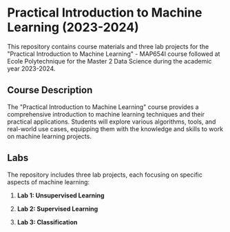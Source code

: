 # Practical Introduction to Machine Learning (2023-2024)

This repository contains course materials and three lab projects for the "Practical Introduction to Machine Learning" - MAP654I course followed at Ecole Polytechnique for the Master 2 Data Science during the academic year 2023-2024.

## Course Description

The "Practical Introduction to Machine Learning" course provides a comprehensive introduction to machine learning techniques and their practical applications. Students will explore various algorithms, tools, and real-world use cases, equipping them with the knowledge and skills to work on machine learning projects.

## Labs

The repository includes three lab projects, each focusing on specific aspects of machine learning:

1. **Lab 1: Unsupervised Learning**

2. **Lab 2: Supervised Learning**

3. **Lab 3: Classification**
